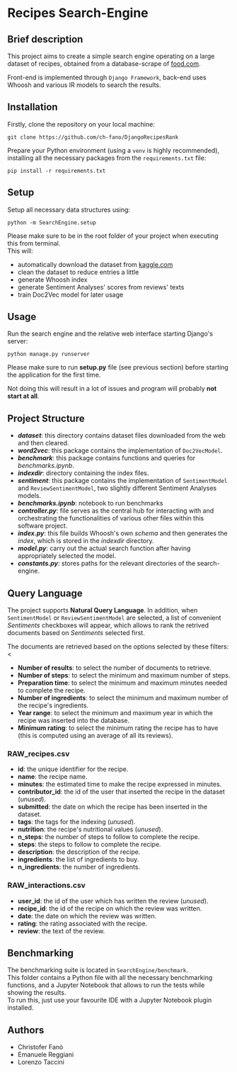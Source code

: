 # Recipes Search-Engine

## Brief description

This project aims to create a simple search engine operating on a large dataset
of recipes, obtained from a database-scrape of [food.com]().  

Front-end is implemented through `Django Framework`, back-end uses Whoosh and various IR models to search the results.

 
## Installation

Firstly, clone the repository on your local machine:  
```
git clone https://github.com/ch-fano/DjangoRecipesRank
```

Prepare your Python environment (using a `venv` is highly recommended), installing all the necessary packages from the `requirements.txt` file:
```
pip install -r requirements.txt
```  
 
## Setup
Setup all necessary data structures using:
```
python -m SearchEngine.setup
```
Please make sure to be in the root folder of your project when executing this from terminal.  
This will:
- automatically download the dataset from [kaggle.com]()
- clean the dataset to reduce entries a little
- generate Whoosh index
- generate Sentiment Analyses' scores from reviews' texts
- train Doc2Vec model for later usage
 

## Usage
Run the search engine and the relative web interface starting Django's server:
```
python manage.py runserver
```
Please make sure to run **setup.py** file (see previous section) before starting the application for the first time.  

Not doing this will result in a lot of issues and program will probably **not start at all**.

 

## Project Structure

* ***dataset***: this directory contains dataset files downloaded from the web and then cleared. 
* ***word2vec***: this package contains the implementation of ```Doc2VecModel```.
* ***benchmark***: this package contains functions and queries for *benchmarks.ipynb*. 
* ***indexdir***: directory containing the index files. 
* ***sentiment***: this package contains the implementation of ```SentimentModel``` and ```ReviewSentimentModel```, two slightly different Sentiment Analyses models.
* ***benchmarks.ipynb***: notebook to run benchmarks
* ***controller\.py***: file serves as the central hub for interacting with and orchestrating the functionalities of various other files within this software project. 
* ***index\.py***: this file builds Whoosh's own *schema* and then generates the *index*, which is stored in the *indexdir* directory.
* ***model\.py***: carry out the actual search function after having appropriately selected the model.
* ***constants\.py***: stores paths for the relevant directories of the search-engine. 

 
## Query Language

The project supports **Natural Query Language**. In addition, when ```SentimentModel``` or ```ReviewSentimentModel``` are selected, a list of convenient *Sentiments* checkboxes will appear, which allows to rank the retrived documents based on *Sentiments* selected first. 

The documents are retrieved based on the options selected by these filters:<
* **Number of results**: to select the number of documents to retrieve.  
* **Number of steps**: to select the minimum and maximum number of steps. 
* **Preparation time**: to select the minimum and maximum minutes needed to complete the recipe.
* **Number of ingredients**: to select the minimum and maximum number of the recipe's ingredients.
* **Year range**: to select the minimum and maximum year in which the recipe was inserted into the database.
* **Minimum rating**: to select the minimum rating the recipe has to have (this is computed using an average of all its reviews).
 

### RAW_recipes.csv
- **id**: the unique identifier for the recipe.
- **name**: the recipe name.
- **minutes**: the estimated time to make the recipe expressed in minutes.
- **contributor_id**: the id of the user that inserted the recipe in the dataset (_unused_).
- **submitted**: the date on which the recipe has been inserted in the dataset.
- **tags**: the tags for the indexing (_unused_).
- **nutrition**: the recipe's nutritional values (_unused_).
- **n_steps**: the number of steps to follow to complete the recipe.
- **steps**: the steps to follow to complete the recipe.
- **description**: the description of the recipe.
- **ingredients**: the list of ingredients to buy.
- **n_ingredients**: the number of ingredients.

 
### RAW_interactions.csv
- **user_id**: the id of the user which has written the review (_unused_).
- **recipe_id**: the id of the recipe on which the review was written.
- **date**: the date on which the review was written.
- **rating**: the rating associated with the recipe.
- **review**: the text of the review.

## Benchmarking
The benchmarking suite is located in `SearchEngine/benchmark`.  
This folder contains a Python file with all the necessary benchmarking functions, and a Jupyter Notebook that allows to run the tests while showing the results.  
To run this, just use your favourite IDE with a Jupyter Notebook plugin installed.
 
## Authors
* Christofer Fanò
* Emanuele Reggiani
* Lorenzo Taccini
